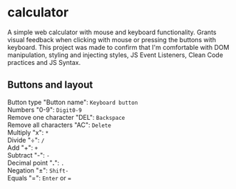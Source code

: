 # calculator
A simple web calculator with mouse and keyboard functionality. Grants visual feedback when clicking with mouse or pressing the buttons with keyboard. This project was made to confirm that I'm comfortable with DOM manipulation, styling and injecting styles, JS Event Listeners, Clean Code practices and JS Syntax.

## Buttons and layout  
Button type "Button name": `Keyboard button`  
Numbers "0-9": `Digit0-9`  
Remove one character "DEL": `Backspace`  
Remove all characters "AC": `Delete`  
Multiply "x": `*`    
Divide "÷": `/`  
Add "+": `+`  
Subtract "-": `-`  
Decimal point "**.**": `.`  
Negation "±": `Shift-`  
Equals "=": `Enter` or `=`  
